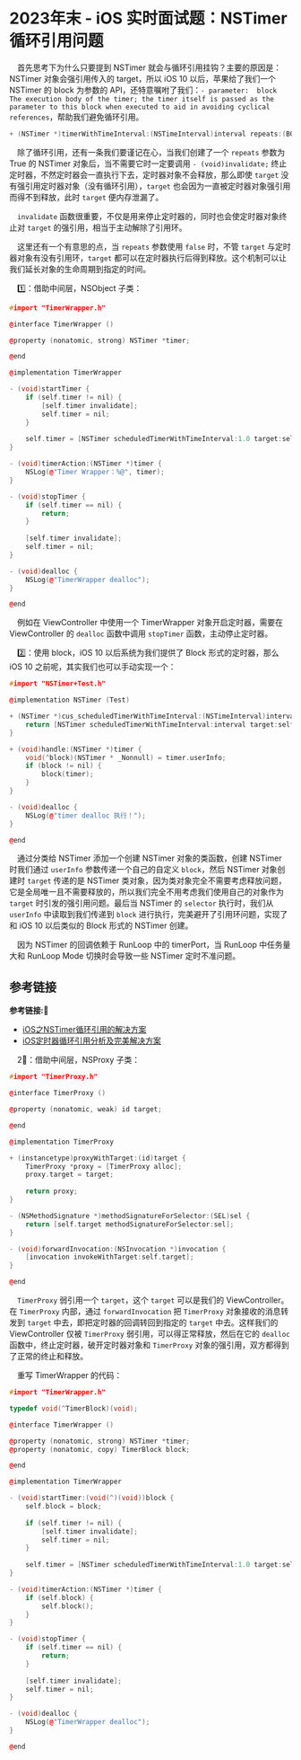 # 2023年末 - iOS 实时面试题：NSTimer 循环引用问题

&emsp;首先思考下为什么只要提到 NSTimer 就会与循环引用挂钩？主要的原因是：NSTimer 对象会强引用传入的 target，所以 iOS 10 以后，苹果给了我们一个 NSTimer 的 block 为参数的 API，还特意嘱咐了我们：`- parameter:  block  The execution body of the timer; the timer itself is passed as the parameter to this block when executed to aid in avoiding cyclical references`，帮助我们避免循环引用。 

```c++
+ (NSTimer *)timerWithTimeInterval:(NSTimeInterval)interval repeats:(BOOL)repeats block:(void (NS_SWIFT_SENDABLE ^)(NSTimer *timer))block API_AVAILABLE(macosx(10.12), ios(10.0), watchos(3.0), tvos(10.0));
```

&emsp;除了循环引用，还有一条我们要谨记在心，当我们创建了一个 `repeats` 参数为 True 的 NSTimer 对象后，当不需要它时一定要调用 `- (void)invalidate;` 终止定时器，不然定时器会一直执行下去，定时器对象不会释放，那么即使 `target` 没有强引用定时器对象（没有循环引用），`target` 也会因为一直被定时器对象强引用而得不到释放，此时 `target` 便内存泄漏了。

&emsp;`invalidate` 函数很重要，不仅是用来停止定时器的，同时也会使定时器对象终止对 `target` 的强引用，相当于主动解除了引用环。

&emsp;这里还有一个有意思的点，当 `repeats` 参数使用 `false` 时，不管 `target` 与定时器对象有没有引用环，`target` 都可以在定时器执行后得到释放。这个机制可以让我们延长对象的生命周期到指定的时间。

&emsp;1️⃣：借助中间层，NSObject 子类：

```c++
#import "TimerWrapper.h"

@interface TimerWrapper ()

@property (nonatomic, strong) NSTimer *timer;

@end

@implementation TimerWrapper

- (void)startTimer {
    if (self.timer != nil) {
        [self.timer invalidate];
        self.timer = nil;
    }
    
    self.timer = [NSTimer scheduledTimerWithTimeInterval:1.0 target:self selector:@selector(timerAction:) userInfo:nil repeats:YES];
}

- (void)timerAction:(NSTimer *)timer {
    NSLog(@"Timer Wrapper：%@", timer);
}

- (void)stopTimer {
    if (self.timer == nil) {
        return;
    }
    
    [self.timer invalidate];
    self.timer = nil;
}

- (void)dealloc {
    NSLog(@"TimerWrapper dealloc");
}

@end
```

&emsp;例如在 ViewController 中使用一个 TimerWrapper 对象开启定时器，需要在 ViewController 的 `dealloc` 函数中调用 `stopTimer` 函数，主动停止定时器。

&emsp;2️⃣：使用 block，iOS 10 以后系统为我们提供了 Block 形式的定时器，那么 iOS 10 之前呢，其实我们也可以手动实现一个：

```c++
#import "NSTimer+Test.h"

@implementation NSTimer (Test)

+ (NSTimer *)cus_scheduledTimerWithTimeInterval:(NSTimeInterval)interval repeats:(BOOL)repeats block:(void (^)(NSTimer * _Nonnull))block {
    return [NSTimer scheduledTimerWithTimeInterval:interval target:self selector:@selector(handle:) userInfo:[block copy] repeats:repeats];
}

+ (void)handle:(NSTimer *)timer {
    void(^block)(NSTimer * _Nonnull) = timer.userInfo;
    if (block != nil) {
        block(timer);
    }
}

- (void)dealloc {
    NSLog(@"timer dealloc 执行！");
}

@end
```

&emsp;通过分类给 NSTimer 添加一个创建 NSTimer 对象的类函数，创建 NSTimer 时我们通过 `userInfo` 参数传递一个自己的自定义 `block`，然后 NSTimer 对象创建时 `target` 传递的是 NSTimer 类对象，因为类对象完全不需要考虑释放问题，它是全局唯一且不需要释放的，所以我们完全不用考虑我们使用自己的对象作为 `target` 时引发的强引用问题。最后当 NSTimer 的 `selector` 执行时，我们从 `userInfo` 中读取到我们传递到 `block` 进行执行，完美避开了引用环问题，实现了和 iOS 10 以后类似的 Block 形式的 NSTimer 创建。     

&emsp;因为 NSTimer 的回调依赖于 RunLoop 中的 timerPort，当 RunLoop 中任务量大和 RunLoop Mode 切换时会导致一些 NSTimer 定时不准问题。

## 参考链接
**参考链接:🔗**
+ [iOS之NSTimer循环引用的解决方案](https://juejin.cn/post/6844903968250789896)
+ [iOS定时器循环引用分析及完美解决方案](https://juejin.cn/post/6937926586167459870)

&emsp;2⃣️：借助中间层，NSProxy 子类：

```c++
#import "TimerProxy.h"

@interface TimerProxy ()

@property (nonatomic, weak) id target;

@end

@implementation TimerProxy

+ (instancetype)proxyWithTarget:(id)target {
    TimerProxy *proxy = [TimerProxy alloc];
    proxy.target = target;
    
    return proxy;
}

- (NSMethodSignature *)methodSignatureForSelector:(SEL)sel {
    return [self.target methodSignatureForSelector:sel];
}

- (void)forwardInvocation:(NSInvocation *)invocation {
    [invocation invokeWithTarget:self.target];
}

@end

```

&emsp;`TimerProxy` 弱引用一个 `target`，这个 `target` 可以是我们的 ViewController。在 `TimerProxy` 内部，通过 `forwardInvocation` 把 `TimerProxy` 对象接收的消息转发到 `target` 中去，即把定时器的回调转回到指定的 `target` 中去。这样我们的 ViewController 仅被 `TimerProxy` 弱引用，可以得正常释放，然后在它的 `dealloc` 函数中，终止定时器，破开定时器对象和 `TimerProxy` 对象的强引用，双方都得到了正常的终止和释放。


&emsp;重写 TimerWrapper 的代码：

```c++
#import "TimerWrapper.h"

typedef void(^TimerBlock)(void);

@interface TimerWrapper ()

@property (nonatomic, strong) NSTimer *timer;
@property (nonatomic, copy) TimerBlock block;

@end

@implementation TimerWrapper

- (void)startTimer:(void(^)(void))block {
    self.block = block;
    
    if (self.timer != nil) {
        [self.timer invalidate];
        self.timer = nil;
    }
    
    self.timer = [NSTimer scheduledTimerWithTimeInterval:1.0 target:self selector:@selector(timerAction:) userInfo:nil repeats:YES];
}

- (void)timerAction:(NSTimer *)timer {
    if (self.block) {
        self.block();
    }
}

- (void)stopTimer {
    if (self.timer == nil) {
        return;
    }
    
    [self.timer invalidate];
    self.timer = nil;
}

- (void)dealloc {
    NSLog(@"TimerWrapper dealloc");
}

@end
```

